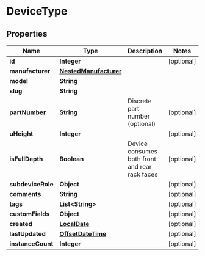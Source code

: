 # DeviceType

## Properties
Name | Type | Description | Notes
------------ | ------------- | ------------- | -------------
**id** | **Integer** |  |  [optional]
**manufacturer** | [**NestedManufacturer**](NestedManufacturer.md) |  | 
**model** | **String** |  | 
**slug** | **String** |  | 
**partNumber** | **String** | Discrete part number (optional) |  [optional]
**uHeight** | **Integer** |  |  [optional]
**isFullDepth** | **Boolean** | Device consumes both front and rear rack faces |  [optional]
**subdeviceRole** | **Object** |  |  [optional]
**comments** | **String** |  |  [optional]
**tags** | **List&lt;String&gt;** |  |  [optional]
**customFields** | **Object** |  |  [optional]
**created** | [**LocalDate**](LocalDate.md) |  |  [optional]
**lastUpdated** | [**OffsetDateTime**](OffsetDateTime.md) |  |  [optional]
**instanceCount** | **Integer** |  |  [optional]
